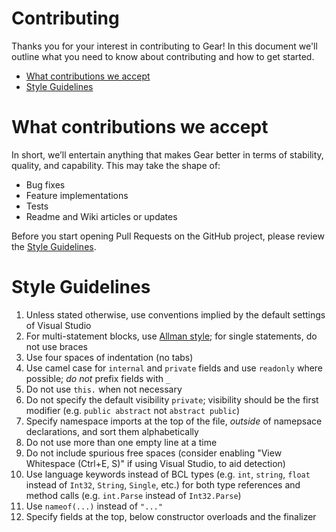 <h1>Contributing</h1>

Thanks you for your interest in contributing to Gear! In this document we'll outline what you need to know about contributing and how to get started.

- [What contributions we accept](#what-contributions-we-accept)
- [Style Guidelines](#style-guidelines)

# What contributions we accept

In short, we’ll entertain anything that makes Gear better in terms of stability, quality, and capability. This may take the shape of:

- Bug fixes
- Feature implementations
- Tests
- Readme and Wiki articles or updates

Before you start opening Pull Requests on the GitHub project, please review the [Style Guidelines](#style-guidelines).

# Style Guidelines

1. Unless stated otherwise, use conventions implied by the default settings of Visual Studio
2. For multi-statement blocks, use [Allman style](https://en.wikipedia.org/wiki/Indentation_style#Allman_style); for single statements, do not use braces
3. Use four spaces of indentation (no tabs)
4. Use camel case for `internal` and `private` fields and use `readonly` where possible; *do not* prefix fields with `_`
5. Do not use `this.` when not necessary
6. Do not specify the default visibility `private`; visibility should be the first modifier (e.g. `public abstract` not `abstract public`)
7. Specify namespace imports at the top of the file, *outside* of namepsace declarations, and sort them alphabetically
8. Do not use more than one empty line at a time
9. Do not include spurious free spaces (consider enabling "View Whitespace (Ctrl+E, S)" if using Visual Studio, to aid detection)
10. Use language keywords instead of BCL types (e.g. `int`, `string`, `float` instead of `Int32`, `String`, `Single`, etc.) for both type references and method calls (e.g. `int.Parse` instead of `Int32.Parse`)
11. Use `nameof(...)` instead of `"..."`
12. Specify fields at the top, below constructor overloads and the finalizer
